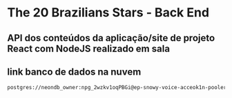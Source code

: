 # The 20 Brazilians Stars - Back End

## API dos conteúdos da aplicação/site de projeto React com NodeJS realizado em sala

## link banco de dados na nuvem
```bash
postgres://neondb_owner:npg_2wzkv1oqPBGi@ep-snowy-voice-acceok1n-pooler.sa-east-1.aws.neon.tech/neondb?sslmode=require
```